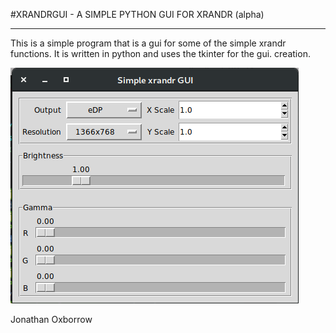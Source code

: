 #XRANDRGUI - A SIMPLE PYTHON GUI FOR XRANDR (alpha)

***
This is a simple program that is a gui for some of the simple xrandr functions. It is written in python and uses the tkinter for the gui.
creation.

![](imgs/20180209-210822.png)

Jonathan Oxborrow

